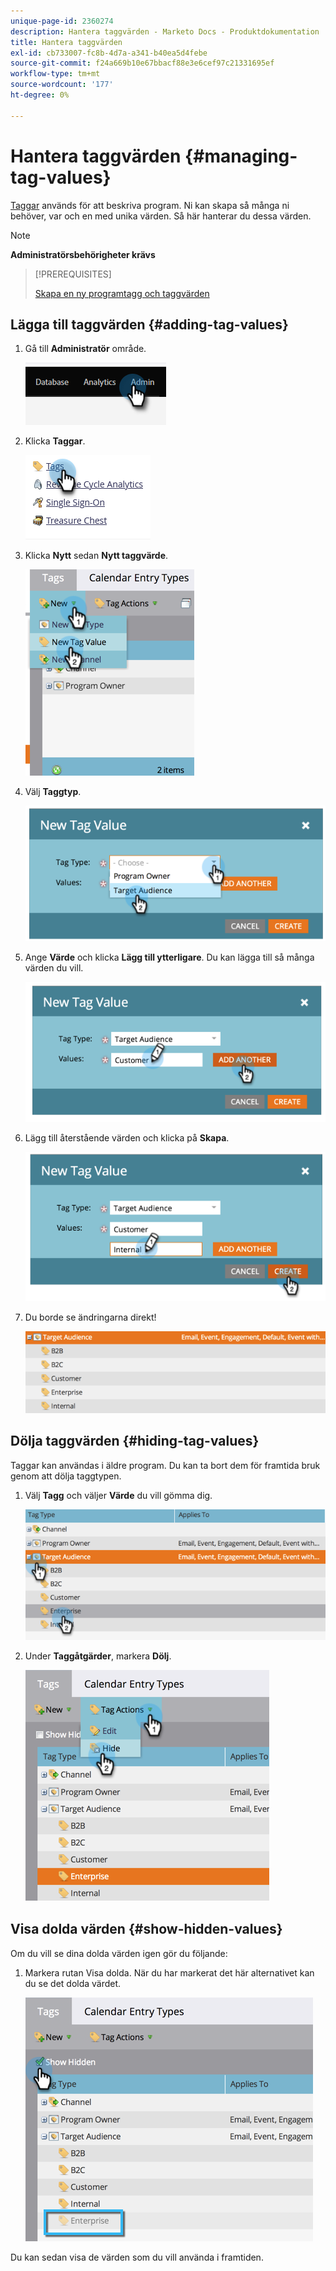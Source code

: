 ```yaml
---
unique-page-id: 2360274
description: Hantera taggvärden - Marketo Docs - Produktdokumentation
title: Hantera taggvärden
exl-id: cb733007-fc8b-4d7a-a341-b40ea5d4febe
source-git-commit: f24a669b10e67bbacf88e3e6cef97c21331695ef
workflow-type: tm+mt
source-wordcount: '177'
ht-degree: 0%

---
```


# Hantera taggvärden {#managing-tag-values}

[Taggar](/help/marketo/product-docs/core-marketo-concepts/programs/working-with-programs/understanding-tags.md) används för att beskriva program. Ni kan skapa så många ni behöver, var och en med unika värden. Så här hanterar du dessa värden.

>[!NOTE]
>
>**Administratörsbehörigheter krävs**

>[!PREREQUISITES]
>
>[Skapa en ny programtagg och taggvärden](/help/marketo/product-docs/administration/tags/create-a-new-program-tag-and-tag-values.md)

## Lägga till taggvärden {#adding-tag-values}

1. Gå till **Administratör** område.

   ![](assets/managing-tag-values-1.png)

1. Klicka **Taggar**.

   ![](assets/managing-tag-values-2.png)

1. Klicka **Nytt** sedan **Nytt taggvärde**.

   ![](assets/managing-tag-values-3.png)

1. Välj **Taggtyp**.

   ![](assets/managing-tag-values-4.png)

1. Ange **Värde** och klicka **Lägg till ytterligare**. Du kan lägga till så många värden du vill.

   ![](assets/managing-tag-values-5.png)

1. Lägg till återstående värden och klicka på **Skapa**.

   ![](assets/managing-tag-values-6.png)

1. Du borde se ändringarna direkt!

   ![](assets/managing-tag-values-7.png)

## Dölja taggvärden {#hiding-tag-values}

Taggar kan användas i äldre program. Du kan ta bort dem för framtida bruk genom att dölja taggtypen.

1. Välj **Tagg** och väljer **Värde** du vill gömma dig.

   ![](assets/managing-tag-values-8.png)

1. Under **Taggåtgärder**, markera **Dölj**.

   ![](assets/managing-tag-values-9.png)

## Visa dolda värden {#show-hidden-values}

Om du vill se dina dolda värden igen gör du följande:

1. Markera rutan Visa dolda. När du har markerat det här alternativet kan du se det dolda värdet.

   ![](assets/managing-tag-values-10.png)

Du kan sedan visa de värden som du vill använda i framtiden.
